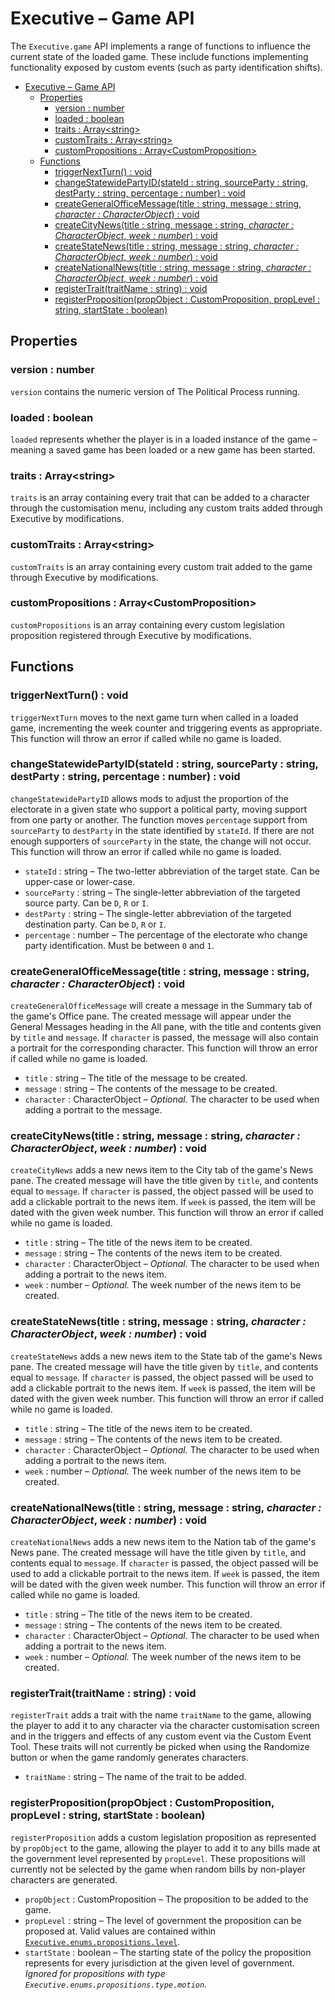 # Executive – Game API

The `Executive.game` API implements a range of functions to influence the current state of the loaded game. These include functions implementing functionality exposed by custom events (such as party identification shifts).

- [Executive – Game API](#executive--game-api)
  - [Properties](#properties)
    - [version : number](#version--number)
    - [loaded : boolean](#loaded--boolean)
    - [traits : Array\<string\>](#traits--arraystring)
    - [customTraits : Array\<string\>](#customtraits--arraystring)
    - [customPropositions : Array\<CustomProposition\>](#custompropositions--arraycustomproposition)
  - [Functions](#functions)
    - [triggerNextTurn() : void](#triggernextturn--void)
    - [changeStatewidePartyID(stateId : string, sourceParty : string, destParty : string, percentage : number) : void](#changestatewidepartyidstateid--string-sourceparty--string-destparty--string-percentage--number--void)
    - [createGeneralOfficeMessage(title : string, message : string, *character : CharacterObject*) : void](#creategeneralofficemessagetitle--string-message--string-character--characterobject--void)
    - [createCityNews(title : string, message : string, *character : CharacterObject*, *week : number*) : void](#createcitynewstitle--string-message--string-character--characterobject-week--number--void)
    - [createStateNews(title : string, message : string, *character : CharacterObject*, *week : number*) : void](#createstatenewstitle--string-message--string-character--characterobject-week--number--void)
    - [createNationalNews(title : string, message : string, *character : CharacterObject*, *week : number*) : void](#createnationalnewstitle--string-message--string-character--characterobject-week--number--void)
    - [registerTrait(traitName : string) : void](#registertraittraitname--string--void)
    - [registerProposition(propObject : CustomProposition, propLevel : string, startState : boolean)](#registerpropositionpropobject--customproposition-proplevel--string-startstate--boolean)


## Properties

### version : number

`version` contains the numeric version of The Political Process running.

### loaded : boolean

`loaded` represents whether the player is in a loaded instance of the game – meaning a saved game has been loaded or a new game has been started.

### traits : Array\<string\>

`traits` is an array containing every trait that can be added to a character through the customisation menu, including any custom traits added through Executive by modifications.

### customTraits : Array\<string\>

`customTraits` is an array containing every custom trait added to the game through Executive by modifications.

### customPropositions : Array\<CustomProposition\>

`customPropositions` is an array containing every custom legislation proposition registered through Executive by modifications.

## Functions

### triggerNextTurn() : void

`triggerNextTurn` moves to the next game turn when called in a loaded game, incrementing the week counter and triggering events as appropriate. This function will throw an error if called while no game is loaded.

### changeStatewidePartyID(stateId : string, sourceParty : string, destParty : string, percentage : number) : void

`changeStatewidePartyID` allows mods to adjust the proportion of the electorate in a given state who support a political party, moving support from one party or another. The function moves `percentage` support from `sourceParty` to `destParty` in the state identified by `stateId`. If there are not enough supporters of `sourceParty` in the state, the change will not occur. This function will throw an error if called while no game is loaded.

- `stateId` : string – The two-letter abbreviation of the target state. Can be upper-case or lower-case.
- `sourceParty` : string – The single-letter abbreviation of the targeted source party. Can be `D`, `R` or `I`.
- `destParty` : string – The single-letter abbreviation of the targeted destination party. Can be `D`, `R` or `I`.
- `percentage` : number – The percentage of the electorate who change party identification. Must be between `0` and `1`.

### createGeneralOfficeMessage(title : string, message : string, *character : CharacterObject*) : void

`createGeneralOfficeMessage` will create a message in the Summary tab of the game's Office pane. The created message will appear under the General Messages heading in the All pane, with the title and contents given by `title` and `message`. If `character` is passed, the message will also contain a portrait for the corresponding character. This function will throw an error if called while no game is loaded.

- `title` : string – The title of the message to be created.
- `message` : string – The contents of the message to be created.
- `character` : CharacterObject – *Optional.* The character to be used when adding a portrait to the message.

### createCityNews(title : string, message : string, *character : CharacterObject*, *week : number*) : void

`createCityNews` adds a new news item to the City tab of the game's News pane. The created message will have the title given by `title`, and contents equal to `message`. If `character` is passed, the object passed will be used to add a clickable portrait to the news item. If `week` is passed, the item will be dated with the given week number. This function will throw an error if called while no game is loaded.

- `title` : string – The title of the news item to be created.
- `message` : string – The contents of the news item to be created.
- `character` : CharacterObject – *Optional.* The character to be used when adding a portrait to the news item.
- `week` : number – *Optional.* The week number of the news item to be created.

### createStateNews(title : string, message : string, *character : CharacterObject*, *week : number*) : void

`createStateNews` adds a new news item to the State tab of the game's News pane. The created message will have the title given by `title`, and contents equal to `message`. If `character` is passed, the object passed will be used to add a clickable portrait to the news item. If `week` is passed, the item will be dated with the given week number. This function will throw an error if called while no game is loaded.

- `title` : string – The title of the news item to be created.
- `message` : string – The contents of the news item to be created.
- `character` : CharacterObject – *Optional.* The character to be used when adding a portrait to the news item.
- `week` : number – *Optional.* The week number of the news item to be created.

### createNationalNews(title : string, message : string, *character : CharacterObject*, *week : number*) : void

`createNationalNews` adds a new news item to the Nation tab of the game's News pane. The created message will have the title given by `title`, and contents equal to `message`. If `character` is passed, the object passed will be used to add a clickable portrait to the news item. If `week` is passed, the item will be dated with the given week number. This function will throw an error if called while no game is loaded.

- `title` : string – The title of the news item to be created.
- `message` : string – The contents of the news item to be created.
- `character` : CharacterObject – *Optional.* The character to be used when adding a portrait to the news item.
- `week` : number – *Optional.* The week number of the news item to be created.

### registerTrait(traitName : string) : void

`registerTrait` adds a trait with the name `traitName` to the game, allowing the player to add it to any character via the character customisation screen and in the triggers and effects of any custom event via the Custom Event Tool. These traits will not currently be picked when using the Randomize button or when the game randomly generates characters.

- `traitName` : string – The name of the trait to be added.

### registerProposition(propObject : CustomProposition, propLevel : string, startState : boolean)

`registerProposition` adds a custom legislation proposition as represented by `propObject` to the game, allowing the player to add it to any bills made at the government level represented by `propLevel`. These propositions will currently not be selected by the game when random bills by non-player characters are generated.

- `propObject` : CustomProposition – The proposition to be added to the game.
- `propLevel` : string – The level of government the proposition can be proposed at. Valid values are contained within [`Executive.enums.propositions.level`](./enums.md#level).
- `startState` : boolean – The starting state of the policy the proposition represents for every jurisdiction at the given level of government. *Ignored for propositions with type `Executive.enums.propositions.type.motion`.*